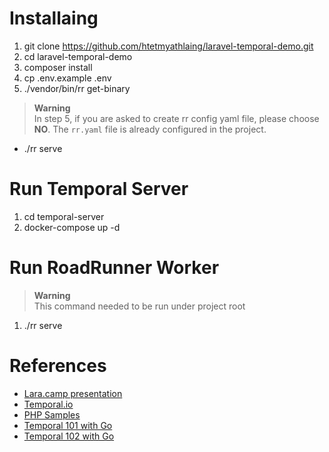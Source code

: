 # Installaing
1. git clone https://github.com/htetmyathlaing/laravel-temporal-demo.git
2. cd laravel-temporal-demo
3. composer install
4. cp .env.example .env
5. ./vendor/bin/rr get-binary 

> **Warning**<br>
> In step 5, if you are asked to create rr config yaml file, 
> please choose **NO**.
> The `rr.yaml` file is already configured in the project.
- ./rr serve 

# Run Temporal Server
1. cd temporal-server
2. docker-compose up -d

# Run RoadRunner Worker
> **Warning**<br>
> This command needed to be run under project root
1. ./rr serve

# References
- [Lara.camp presentation](https://docs.google.com/presentation/d/1-BGLwI17k7Y5OOTpofppWiVq6ax_OIxfCK_HbGKmaGM/edit?usp=sharing)
- [Temporal.io](https://temporal.io/)
- [PHP Samples](https://github.com/temporalio/samples-php)
- [Temporal 101 with Go](https://learn.temporal.io/courses/temporal_101/go)
- [Temporal 102 with Go](https://learn.temporal.io/courses/temporal_102/go)

